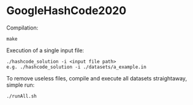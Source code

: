 # GoogleHashCode2020

Compilation:

    make

Execution of a single input file:

    ./hashcode_solution -i <input file path>
    e.g. ./hashcode_solution -i ./datasets/a_example.in

To remove useless files, compile and execute all datasets straightaway, simple run:

    ./runAll.sh
